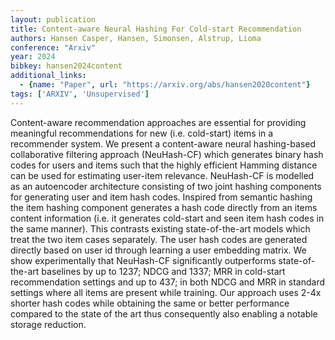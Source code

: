 ```yaml
---
layout: publication
title: Content-aware Neural Hashing For Cold-start Recommendation
authors: Hansen Casper, Hansen, Simonsen, Alstrup, Lioma
conference: "Arxiv"
year: 2024
bibkey: hansen2024content
additional_links:
  - {name: "Paper", url: "https://arxiv.org/abs/hansen2020content"}
tags: ['ARXIV', 'Unsupervised']
---
```

Content-aware recommendation approaches are essential for providing meaningful recommendations for new (i.e. cold-start) items in a recommender system. We present a content-aware neural hashing-based collaborative filtering approach (NeuHash-CF) which generates binary hash codes for users and items such that the highly efficient Hamming distance can be used for estimating user-item relevance. NeuHash-CF is modelled as an autoencoder architecture consisting of two joint hashing components for generating user and item hash codes. Inspired from semantic hashing the item hashing component generates a hash code directly from an items content information (i.e. it generates cold-start and seen item hash codes in the same manner). This contrasts existing state-of-the-art models which treat the two item cases separately. The user hash codes are generated directly based on user id through learning a user embedding matrix. We show experimentally that NeuHash-CF significantly outperforms state-of-the-art baselines by up to 1237; NDCG and 1337; MRR in cold-start recommendation settings and up to 437; in both NDCG and MRR in standard settings where all items are present while training. Our approach uses 2-4x shorter hash codes while obtaining the same or better performance compared to the state of the art thus consequently also enabling a notable storage reduction.
